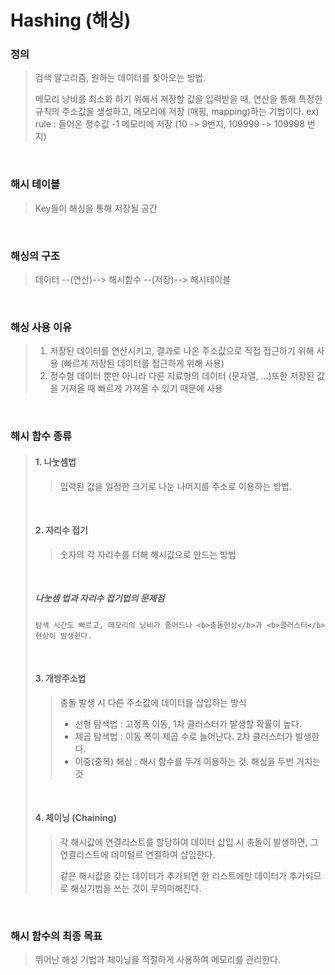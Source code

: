 # Hashing (해싱)



### 정의 <br/>
> 검색 알고리즘, 원하는 데이터를 찾아오는 방법.
> 
> 메모리 낭비를 최소화 하기 위해서 저장할 값을 입력받을 때, 
연산을 통해 특정한 규칙의 주소값을 생성하고, 메모리에 저장 (매핑, mapping)하는 기법이다.
> ex)
>   rule : 들어온 정수값 -1 메모리에 저장
>   (10 -> 9번지, 109999 -> 109998 번지)
<br/>

### 해시 테이블
> Key들이 해싱을 통해 저장될 공간

<br/>

### 해싱의 구조
> 데이터 --(연산)--> 해시함수 --(저장)--> 해시테이블

<br/>

### 해싱 사용 이유
> 1. 저장된 데이터를 연산시키고, 결과로 나온 주소값으로 직접 접근하기 위해 사용
>     (빠르게 저장된 데이터를 접근하게 위해 사용)
> 2. 정수형 데이터 뿐만 아니라 다른 자료형의 데이터 (문자열, ...)또한 저장된 값을 거져올 때 빠르게 가져올 수 있기 때문에 사용

<br/>

### 해시 함수 종류
> #### 1. 나눗셈법
>>입력된 값을 일정한 크기로 나눈 나머지를 주소로 이용하는 방법. 
><br/>
>
> #### 2. 자리수 접기
>>숫자의 각 자리수를 더해 해시값으로 만드는 방법
> 
> <br/>
> 
> ##### 나눗셈 법과 자리수 접기법의 문제점
>     탐색 시간도 빠르고, 메모리의 낭비가 줄어드나 <b>충돌현상</b>과 <b>클러스터</b> 현상이 발생한다.
>   
><br/>
>
> #### 3. 개방주소법
>> 충돌 발생 시 다른 주소값에 데이터를 삽입하는 방식
>> * 선형 탐색법 : 고정폭 이동, 1차 클러스터가 발생할 확률이 높다.
>> * 제곱 탐색법 : 이동 폭이 제곱 수로 늘어난다. 2차 클러스터가 발생한다.
>> * 이중(중복) 해싱 : 해시 함수를 두개 이용하는 것. 해싱을 두번 거치는 것
>
> <br/>
>
> #### 4. 체이닝 (Chaining)
>> 각 해시값에 연결리스트를 할당하여 데이터 삽입 시 충돌이 발생하면, 그 연결리스트에 데이털르 연결하여 삽입한다.
>> 
>> 같은 해시값을 갖는 데이터가 추가되면 한 리스트에만 데이터가 추가되므로 해싱기법을 쓰는 것이 무의미해진다.

<br/>

### 해시 함수의 최종 목표
> 뛰어난 해싱 기법과 체이닝을 적절하게 사용하여 메모리를 관리한다.

